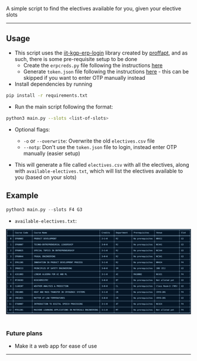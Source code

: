 A simple script to find the electives available for you, given your elective slots

---

## Usage 
- This script uses the [iit-kgp-erp-login](https://pypi.org/project/iitkgp-erp-login/) library created by [proffapt](https://github.com/proffapt), and as such, there is some pre-requisite setup to be done 
    - Create the `erpcreds.py` file following the instructions [here](https://pypi.org/project/iitkgp-erp-login/#erpcreds)
    - Generate `token.json` file following the instructions [here](https://pypi.org/project/iitkgp-erp-login/#token) - this can be skipped if you want to enter OTP manually instead
- Install dependencies by running 
```sh
pip install -r requirements.txt
```
- Run the main script following the format: 
```sh
python3 main.py --slots <list-of-slots>
```
- Optional flags:
  - `-o` or `--overwrite`: Overwrite the old `electives.csv` file
  - `--notp`: Don't use the `token.json` file to login, instead enter OTP manually (easier setup)
  
- This will generate a file called `electives.csv` with all the electives, along with `available-electives.txt`, which will list the electives available to you (based on your slots)


## Example
```py
python3 main.py --slots F4 G3
```
- `available-electives.txt`:
<img src="./sample_output.png">

#
### Future plans
- Make it a web app for ease of use
****
